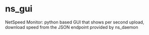 # ns_gui
NetSpeed Monitor: python based GUI that shows per second upload, download speed from the JSON endpoint provided by ns_daemon
